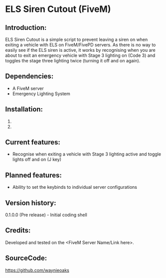# ELS Siren Cutout (FiveM)  
  
## Introduction: ##  
ELS Siren Cutout is a simple script to prevent leaving a siren on when exiting a vehicle with ELS on FiveM/FivePD servers. As there is no way to easily see if the ELS siren is active, it works by recognising when you are about to exit an emergency vehicle with Stage 3 lighting on (Code 3) and toggles the stage three lighting twice (turning it off and on again). 
  
## Dependencies: ##  
- A FiveM server
- Emergency Lighting System

## Installation: ##  
1. 
2. 
  
## Current features: ##  
- Recognise when exiting a vehicle with Stage 3 lighting active and toggle lights off and on (J key)  

## Planned features: ##  
- Ability to set the keybinds to individual server configurations
  
## Version history: ##  
0.1.0.0 (Pre release)
	- Initial coding shell

## Credits: ##  
Developed and tested on the <FiveM Server Name/Link here>.
  
## SourceCode: ##  
https://github.com/waynieoaks
